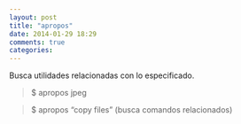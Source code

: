 ```yaml
---
layout: post
title: "apropos"
date: 2014-01-29 18:29
comments: true
categories: 
---
```

Busca utilidades relacionadas con lo especificado. 

>$ apropos jpeg

>$ apropos “copy files”  (busca comandos relacionados) 

